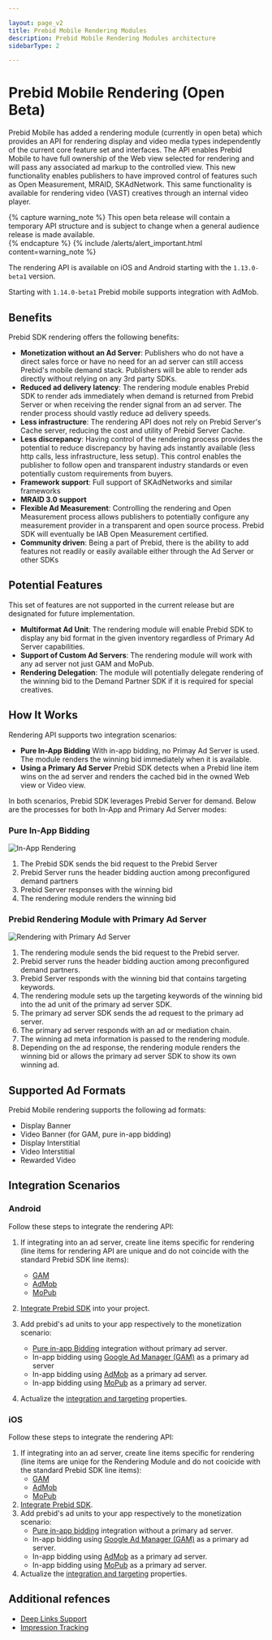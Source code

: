 ```yaml
---

layout: page_v2
title: Prebid Mobile Rendering Modules
description: Prebid Mobile Rendering Modules architecture
sidebarType: 2

---
```


# Prebid Mobile Rendering (Open Beta)

Prebid Mobile has added a rendering module (currently in open beta) which provides an API for rendering display and video media types independently of the current core feature set and interfaces. The API enables Prebid Mobile to have full ownership of the Web view selected for rendering and will pass any associated ad markup to the controlled view. This new functionality enables publishers to have improved control of features such as Open Measurement, MRAID, SKAdNetwork. This same functionality is available for rendering video (VAST) creatives through an internal video player.

{% capture warning_note %}
This open beta release will contain a temporary API structure and is subject to change when a general audience release is made available.   
{% endcapture %}
{% include /alerts/alert_important.html content=warning_note %}

The rendering API is available on iOS and Android starting with the `1.13.0-beta1` version. 

Starting with `1.14.0-beta1` Prebid mobile supports integration with AdMob. 

## Benefits

Prebid SDK rendering offers the following benefits:

- **Monetization without an Ad Server**: Publishers who do not have a direct sales force or have no need for an ad server can still access Prebid's mobile demand stack. Publishers will be able to render ads directly without relying on any 3rd party SDKs.
- **Reduced ad delivery latency**: The rendering module enables Prebid SDK to render ads immediately when demand is returned from Prebid Server or when receiving the render signal from an ad server. The render process should vastly reduce ad delivery speeds.
- **Less infrastructure**: The rendering API does not rely on Prebid Server's Cache server, reducing the cost and utility of Prebid Server Cache.
- **Less discrepancy**: Having control of the rendering process provides the potential to reduce discrepancy by having ads instantly available (less http calls, less infrastructure, less setup). This control enables the publisher to follow open and transparent industry standards or even potentially custom requirements from buyers.
- **Framework support**: Full support of SKAdNetworks and similar frameworks
- **MRAID 3.0 support**
- **Flexible Ad Measurement**: Controlling the rendering and Open Measurement process allows publishers to potentially configure any measurement provider in a transparent and open source process. Prebid SDK will eventually be IAB Open Measurement certified.  
- **Community driven**: Being a part of Prebid, there is the ability to add features not readily or easily available either through the Ad Server or other SDKs

## Potential Features

This set of features are not supported in the current release but are designated for future implementation.

- **Multiformat Ad Unit**: The rendering module will enable Prebid SDK to display any bid format in the given inventory regardless of Primary Ad Server capabilities.
- **Support of Custom Ad Servers**: The rendering module will work with any ad server not just GAM and MoPub.
- **Rendering Delegation**:  The module will potentially delegate rendering of the winning bid to the Demand Partner SDK if it is required for special creatives.

## How It Works

Rendering API supports two integration scenarios:

* **Pure In-App Bidding** With in-app bidding, no Primay Ad Server is used. The module renders the winning bid immediately when it is available.
* **Using a Primary Ad Server** Prebid SDK detects when a Prebid line item wins on the ad server and renders the cached bid in the owned Web view or Video view.

In both scenarios, Prebid SDK leverages Prebid Server for demand. Below are the processes for both In-App and Primary Ad Server modes:

### Pure In-App Bidding

![In-App Rendering](/assets/images/prebid-mobile/modules/rendering/Prebid-In-App-Bidding-Overview-Pure-Prebid.png)

1. The Prebid SDK sends the bid request to the Prebid Server
1. Prebid Server runs the header bidding auction among preconfigured demand partners
1. Prebid Server responses with the winning bid
1. The rendering module renders the winning bid

### Prebid Rendering Module with Primary Ad Server

![Rendering with Primary Ad Server](/assets/images/prebid-mobile/modules/rendering/In-App-Bidding-Integration.png)

1. The rendering module sends the bid request to the Prebid server.
1. Prebid server runs the header bidding auction among preconfigured demand partners.
1. Prebid Server responds with the winning bid that contains targeting keywords.
1. The rendering module sets up the targeting keywords of the winning bid into the ad unit of the primary ad server SDK.
1. The primary ad server SDK sends the ad request to the primary ad server.
1. The primary ad server responds with an ad or mediation chain.
1. The winning ad meta information is passed to the rendering module.
1. Depending on the ad response, the rendering module renders the winning bid or allows the primary ad server SDK to show its own winning ad.

## Supported Ad Formats

Prebid Mobile rendering supports the following ad formats:

* Display Banner
* Video Banner (for GAM, pure in-app bidding)
* Display Interstitial
* Video Interstitial
* Rewarded Video

## Integration Scenarios

### Android

Follow these steps to integrate the rendering API:

1. If integrating into an ad server, create line items specific for rendering (line items for rendering API are unique and do not coincide with the standard Prebid SDK line items):
    * [GAM](rendering-gam-line-item-setup.html)
    * [AdMob](rendering-admob-line-item-setup.html)
    * [MoPub](rendering-mopub-line-item-setup.html)
1. [Integrate Prebid SDK](android-sdk-integration.html) into your project.
1. Add prebid's ad units to your app respectively to the monetization scenario: 
    * [Pure in-app Bidding](android-sdk-integration-pb.html) integration without primary ad server.
    * In-app bidding using [Google Ad Manager (GAM)](android-sdk-integration-gam.html) as a primary ad server
    * In-app bidding using [AdMob](android-sdk-integration-admob) as a primary ad server.
    * In-app bidding using [MoPub](android-sdk-integration-mopub.html) as a primary ad server.
    
1. Actualize the [integration and targeting](android-sdk-parameters.html) properties.  

### iOS

Follow these steps to integrate the rendering API:

1. If integrating into an ad server, create line items specific for rendering (line items are uniqe for the Rendering Module and do not cooicide with the standard Prebid SDK line items):
    * [GAM](rendering-gam-line-item-setup.html)
    * [AdMob](rendering-admob-line-item-setup.html)
    * [MoPub](rendering-mopub-line-item-setup.html)
1. [Integrate Prebid SDK](ios-sdk-integration.html).
1.  Add prebid's ad units to your app respectively to the monetization scenario: 
    * [Pure in-app bidding](ios-sdk-integration-pb.html) integration without a primary ad server.
    * In-app bidding using [Google Ad Manager (GAM)](ios-sdk-integration-gam.html) as a primary ad server.
    * In-app bidding using [AdMob](ios-sdk-integration-gam.html) as a primary ad server.
    * In-app bidding using [MoPub](ios-sdk-integration-mopub.html) as a primary ad server.
   1. Actualize the [integration and targeting](ios-sdk-parameters.html) properties.

## Additional refences

- [Deep Links Support](rendering-deeplinkplus.html)
- [Impression Tracking](rendering-impression-tracking.html)
